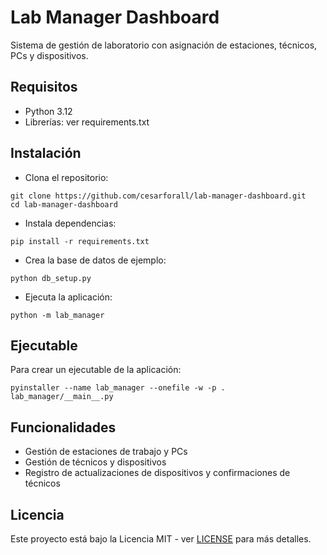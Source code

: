 # Lab Manager Dashboard

Sistema de gestión de laboratorio con asignación de estaciones, técnicos, PCs y dispositivos.

## Requisitos

- Python 3.12
- Librerías: ver requirements.txt

## Instalación

- Clona el repositorio:

```
git clone https://github.com/cesarforall/lab-manager-dashboard.git
cd lab-manager-dashboard
```

- Instala dependencias:

```
pip install -r requirements.txt
```

- Crea la base de datos de ejemplo:

```
python db_setup.py
```

- Ejecuta la aplicación:

```
python -m lab_manager
```

## Ejecutable

Para crear un ejecutable de la aplicación:

```
pyinstaller --name lab_manager --onefile -w -p . lab_manager/__main__.py
```

## Funcionalidades

- Gestión de estaciones de trabajo y PCs
- Gestión de técnicos y dispositivos
- Registro de actualizaciones de dispositivos y confirmaciones de técnicos

## Licencia

Este proyecto está bajo la Licencia MIT - ver [LICENSE](LICENSE) para más detalles.
